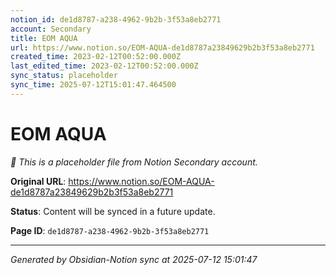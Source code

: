 ```yaml
---
notion_id: de1d8787-a238-4962-9b2b-3f53a8eb2771
account: Secondary
title: EOM AQUA
url: https://www.notion.so/EOM-AQUA-de1d8787a23849629b2b3f53a8eb2771
created_time: 2023-02-12T00:52:00.000Z
last_edited_time: 2023-02-12T00:52:00.000Z
sync_status: placeholder
sync_time: 2025-07-12T15:01:47.464500
---
```


# EOM AQUA

*🔄 This is a placeholder file from Notion Secondary account.*

**Original URL**: https://www.notion.so/EOM-AQUA-de1d8787a23849629b2b3f53a8eb2771

**Status**: Content will be synced in a future update.

**Page ID**: `de1d8787-a238-4962-9b2b-3f53a8eb2771`

---

*Generated by Obsidian-Notion sync at 2025-07-12 15:01:47*

